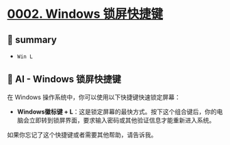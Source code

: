 # [0002. Windows 锁屏快捷键](https://github.com/Tdahuyou/pc/tree/main/0002.%20Windows%20%E9%94%81%E5%B1%8F%E5%BF%AB%E6%8D%B7%E9%94%AE)


## 📝 summary

- `Win L`

## 🤖 AI - Windows 锁屏快捷键

在 Windows 操作系统中，你可以使用以下快捷键快速锁定屏幕：

- **Windows徽标键 + L**：这是锁定屏幕的最快方式。按下这个组合键后，你的电脑会立即转到锁屏界面，要求输入密码或其他验证信息才能重新进入系统。

如果你忘记了这个快捷键或者需要其他帮助，请告诉我。